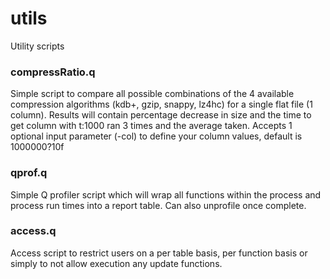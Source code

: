 # utils
Utility scripts

### compressRatio.q
Simple script to compare all possible combinations of the 4 available compression algorithms (kdb+, gzip, snappy, lz4hc) for a single flat file (1 column).
Results will contain percentage decrease in size and the time to get column with t:1000 ran 3 times and the average taken.
Accepts 1 optional input parameter (-col) to define your column values, default is 1000000?10f

### qprof.q
Simple Q profiler script which will wrap all functions within the process and process run times into a report table. Can also unprofile once complete.

### access.q
Access script to restrict users on a per table basis, per function basis or simply to not allow execution any update functions. 
